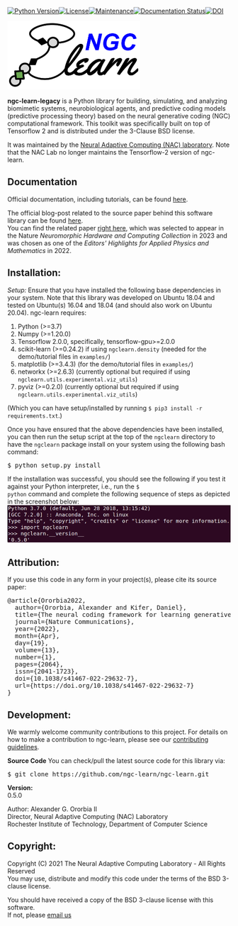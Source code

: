 [![Python Version](https://img.shields.io/badge/python-3.7%20%7C%203.8%20%7C%203.9%20%7C%203.10-blue.svg)](https://www.python.org/downloads)[![License](https://img.shields.io/badge/License-BSD_3--Clause-blue.svg)](https://opensource.org/licenses/BSD-3-Clause)[![Maintenance](https://img.shields.io/badge/Maintained%3F-yes-green.svg)](https://GitHub.com/Naereen/StrapDown.js/graphs/commit-activity)[![Documentation Status](https://readthedocs.org/projects/ngc-learn/badge/?version=latest)](http://ngc-learn.readthedocs.io/en/latest/?badge=latest)[![DOI](https://zenodo.org/badge/483413212.svg)](https://zenodo.org/badge/latestdoi/483413212)

<img src="docs/images/ngc-learn-logo.png" width="300">

<b>ngc-learn-legacy</b> is a Python library for building, simulating, and analyzing biomimetic systems, neurobiological
agents, and predictive coding models (predictive processing theory) based on the neural generative
coding (NGC) computational framework. This toolkit was specificallly built on top of Tensorflow 2 and is distributed under the 3-Clause BSD license.

It was maintained by the
<a href="https://www.cs.rit.edu/~ago/nac_lab.html">Neural Adaptive Computing (NAC) laboratory</a>. Note that the NAC Lab no longer maintains the Tensorflow-2 version of ngc-learn.

## <b>Documentation</b>

Official documentation, including tutorials, can be found
<a href="https://ngc-learn.readthedocs.io/en/latest/#">here</a>.

The official blog-post related to the source paper behind this software library
can be found
<a href="https://go.nature.com/3rgl1K8">here</a>.<br>
You can find the related paper <a href="https://www.nature.com/articles/s41467-022-29632-7">right here</a>, which 
was selected to appear in the Nature <i>Neuromorphic Hardware and Computing Collection</i> in 2023 and was 
chosen as one of the <i>Editors' Highlights for Applied Physics and Mathematics</i> in 2022.

<!--The technical report going over the theoretical underpinnings of the
    NGC framework can be found here. TO BE RELEASED SOON. -->

## <b>Installation:</b>

<i>Setup:</i> Ensure that you have installed the following base dependencies in
your system. Note that this library was developed on Ubuntu 18.04 and tested on
Ubuntu(s) 16.04 and 18.04 (and should also work on Ubuntu 20.04).
ngc-learn requires:
1) Python (>=3.7)
2) Numpy (>=1.20.0)
3) Tensorflow 2.0.0, specifically, tensorflow-gpu>=2.0.0
4) scikit-learn (>=0.24.2) if using `ngclearn.density` (needed for the demo/tutorial
    files in `examples/`)
5) matplotlib (>=3.4.3) (for the demo/tutorial files in `examples/`)
6) networkx  (>=2.6.3) (currently optional but required if using `ngclearn.utils.experimental.viz_utils`)
7) pyviz (>=0.2.0) (currently optional but required if using `ngclearn.utils.experimental.viz_utils`)

(Which you can have setup/installed by running `$ pip3 install -r requirements.txt`.)

Once you have ensured that the above dependencies have been installed, you can then
run the setup script at the top of the <code>ngclearn</code> directory
to have the <code>ngclearn</code> package install on your system using the
following bash command:
<pre>
$ python setup.py install
</pre>

If the installation was successful, you should see the following if you test
it against your Python interpreter, i.e., run the <code>$ python</code> command
and complete the following sequence of steps as depicted in the screenshot below:<br>
<img src="docs/images/test_ngclearn_install.png" width="512">

## <b>Attribution:</b>

If you use this code in any form in your project(s), please cite its source
paper:
<pre>
@article{Ororbia2022,
  author={Ororbia, Alexander and Kifer, Daniel},
  title={The neural coding framework for learning generative models},
  journal={Nature Communications},
  year={2022},
  month={Apr},
  day={19},
  volume={13},
  number={1},
  pages={2064},
  issn={2041-1723},
  doi={10.1038/s41467-022-29632-7},
  url={https://doi.org/10.1038/s41467-022-29632-7}
}
</pre>

## <b>Development:</b>

We warmly welcome community contributions to this project. For details on how to
make a contribution to ngc-learn, please see our
[contributing guidelines](CONTRIBUTING.md).

<b>Source Code</b>
You can check/pull the latest source code for this library via:
<pre>
$ git clone https://github.com/ngc-learn/ngc-learn.git
</pre>


**Version:**<br>
0.5.0 <!-- -Alpha -->

Author:
Alexander G. Ororbia II<br>
Director, Neural Adaptive Computing (NAC) Laboratory<br>
Rochester Institute of Technology, Department of Computer Science

## <b>Copyright:</b>

Copyright (C) 2021 The Neural Adaptive Computing Laboratory - All Rights Reserved<br>
You may use, distribute and modify this code under the
terms of the BSD 3-clause license.

You should have received a copy of the BSD 3-clause license with
this software.<br>
If not, please [email us](mailto:ago@cs.rit.edu)
